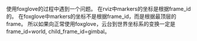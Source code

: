 使用foxglove的过程中遇到一个问题。
在rviz中markers的坐标是根据frame_id的。
在foxglove中markers的坐标不是根据frame_id，而是根据最顶层的frame。
所以如果向正常使用foxglove，云台到世界坐标系的变换一定是frame_id=world, child_frame_id=gimbal。

